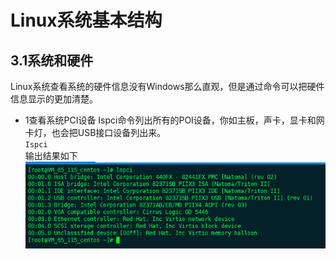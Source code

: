 # Linux系统基本结构

## 3.1系统和硬件
Linux系统查看系统的硬件信息没有Windows那么直观，但是通过命令可以把硬件信息显示的更加清楚。
* 1查看系统PCI设备
Ispci命令列出所有的POI设备，你如主板，声卡，显卡和网卡灯，也会把USB接口设备列出来。</br>
<code>Ispci</code></br>
输出结果如下
![Ispci](/picture/lspci.png)
</br>


